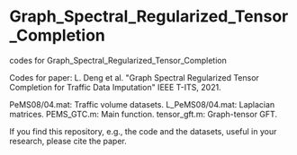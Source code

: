 # Graph_Spectral_Regularized_Tensor_Completion
codes for Graph_Spectral_Regularized_Tensor_Completion

Codes for paper:
L. Deng et al. "Graph Spectral Regularized Tensor Completion for Traffic Data Imputation" IEEE T-ITS, 2021.

PeMS08/04.mat: Traffic volume datasets.
L_PeMS08/04.mat: Laplacian matrices.
PEMS_GTC.m: Main function.
tensor_gft.m: Graph-tensor GFT.

If you find this repository, e.g., the code and the datasets, useful in your research, please cite the paper.
